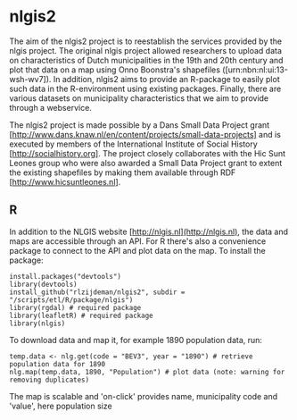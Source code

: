 nlgis2
======

The aim of the nlgis2 project is to reestablish the services provided by the nlgis project. The original nlgis project allowed researchers to upload data on characteristics of Dutch municipalities in the 19th and 20th century and plot that data on a map using Onno Boonstra's shapefiles ([urn:nbn:nl:ui:13-wsh-wv7]). In addition, nlgis2 aims to provide an R-package to easily plot such data in the R-environment using existing packages. Finally, there are various datasets on municipality characteristics that we aim to provide through a webservice.

The nlgis2 project is made possible by a Dans Small Data Project grant [http://www.dans.knaw.nl/en/content/projects/small-data-projects] and is executed by members of the International Institute of Social History [http://socialhistory.org]. The project closely collaborates with the Hic Sunt Leones group who were also awarded a Small Data Project grant to extent the existing shapefiles by making them available through RDF [http://www.hicsuntleones.nl]. 
## R
In addition to the NLGIS website [http://nlgis.nl](http://nlgis.nl), the data and maps are accessible through an API. For R there's also a convenience package to connect to the API and plot data on the map. To install the package:
```{r}
install.packages("devtools")  
library(devtools)  
install_github("rlzijdeman/nlgis2", subdir = "/scripts/etl/R/package/nlgis")  
library(rgdal) # required package
library(leafletR) # required package
library(nlgis)
```
To download data and map it, for example 1890 population data, run:
```{r}
temp.data <- nlg.get(code = "BEV3", year = "1890") # retrieve population data for 1890
nlg.map(temp.data, 1890, "Population") # plot data (note: warning for removing duplicates)
```
The map is scalable and 'on-click' provides name, municipality code and 'value', here population size
